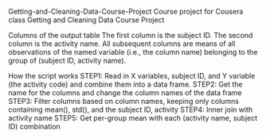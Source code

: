 Getting-and-Cleaning-Data-Course-Project Course project for Cousera class Getting and Cleaning Data Course Project

Columns of the output table The first column is the subject ID. The second column is the activity name. All subsequent columns are means of all observations of the named variable (i.e., the column name) belonging to the group of (subject ID, activity name).

How the script works STEP1: Read in X variables, subject ID, and Y variable (the activity code) and combine them into a data frame. STEP2: Get the name for the columns and change the column names of the data frame STEP3: Filter columns based on column names, keeping only columns containing mean(), std(), and the subject ID, activity STEP4: Inner join with activity name STEP5: Get per-group mean with each (activity name, subject ID) combination
